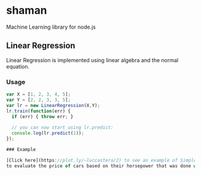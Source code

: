 # shaman

Machine Learning library for node.js

## Linear Regression

Linear Regression is implemented using linear algebra and the normal equation.

### Usage

```javascript
var X = [1, 2, 3, 4, 5];
var Y = [2, 2, 3, 3, 5];
var lr = new LinearRegression(X,Y);
lr.train(function(err) {
  if (err) { throw err; }
  
  // you can now start using lr.predict:
  console.log(lr.predict(1));
});

### Example

[Click here](https://plot.ly/~luccastera/2) to see an example of Simple Linear Regression
to evaluate the price of cars based on their horsepower that was done with the shaman library.
